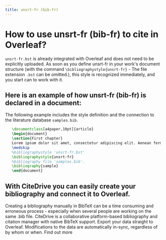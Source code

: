 ```yaml
---
title: unsrt-fr (bib-fr)
---
```


# How to use unsrt-fr (bib-fr) to cite in Overleaf? 
`unsrt-fr.bst` is already integrated with Overleaf and does not need to be explicitly uploaded. As soon as you define unsrt-fr in your work's document structure (with the command `\bibliographystyle{unsrt-fr}` - The file extension `.bst` can be omitted.), this style is recognized immediately, and you start can to work with it.

## Here is an example of how unsrt-fr (bib-fr) is declared in a document:
The following example includes the style definition and the connection to the literature database `samples.bib`.
```tex
   \documentclass[a4paper,10pt]{article}
   \begin{document}
   \section{First chapter}
   Lorem ipsum dolor sit amet, consectetur adipiscing elit. Aenean fermentum justo massa, ut maximus mauris sodales et. Aenean vel elit a erat rhoncus pharetra.
   \medskip
   %bibliographystyle 'unsrt-fr.bst'
   \bibliographystyle{unsrt-fr}
   %bibliography file 'samples.bib'.
   \bibliography{sample}
   \end{document}
```

## With CiteDrive you can easily create your bibliography and connect it to Overleaf. 
Creating a bibliography manually in BibTeX can be a time consuming and erroneous process - especially when several people are working on the same .bib file. CiteDrive is a collaborative platform-based bibliography and citation manager with native BibTeX support. Export your data straight to Overleaf. Modifications to the data are automatically in-sync, regardless of by whom or when. Find out more